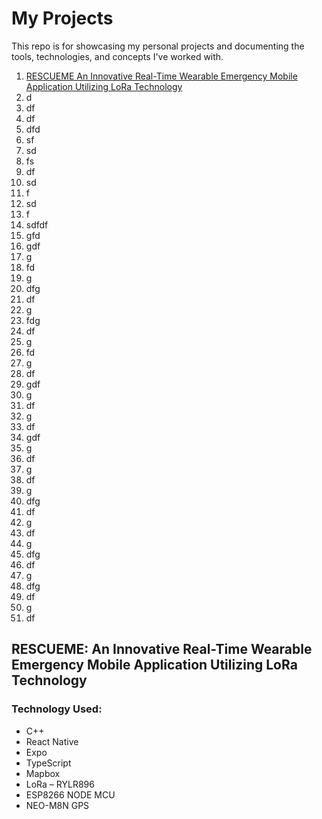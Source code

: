 # My Projects
This repo is for showcasing my personal projects and documenting the tools, technologies, and concepts I've worked with.

1. [RESCUEME An Innovative Real-Time Wearable Emergency Mobile Application Utilizing LoRa Technology](#rescueme-an-innovative-real-time-wearable-emergency-mobile-application-utilizing-lora-technology)
2. d
3. df
4. df
5. dfd
6. sf
7. sd
8. fs
9. df
10. sd
11. f
12. sd
13. f
14. sdfdf
15. gfd
16. gdf
17. g
18. fd
19. g
20. dfg
21. df
22. g
23. fdg
24. df
25. g
26. fd
27. g
28. df
29. gdf
30. g
31. df
32. g
33. df
34. gdf
35. g
36. df
37. g
38. df
39. g
40. dfg
41. df
42. g
43. df
44. g
45. dfg
46. df
47. g
48. dfg
49. df
50. g
51. df


## RESCUEME: An Innovative Real-Time Wearable Emergency Mobile Application Utilizing LoRa Technology
### Technology Used:
- C++
- React Native
- Expo
- TypeScript
- Mapbox
- LoRa – RYLR896
- ESP8266 NODE MCU
- NEO-M8N GPS
